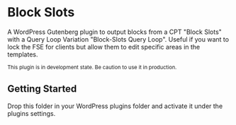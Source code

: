# Block Slots

A WordPress Gutenberg plugin to output blocks from a CPT "Block Slots" with a Query Loop Variation "Block-Slots Query Loop". Useful if you want to lock the FSE for clients but allow them to edit specific areas in the templates.

<small>This plugin is in development state. Be caution to use it in production.</small>

## Getting Started

Drop this folder in your WordPress plugins folder and activate it under the plugins settings.
